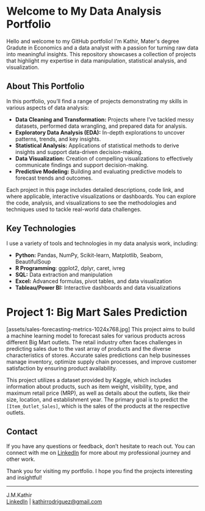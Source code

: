 # Welcome to My Data Analysis Portfolio

Hello and welcome to my GitHub portfolio! I’m Kathir, Mater's degree Gradute in Economics and a data analyst with a passion for turning raw data into meaningful insights. This repository showcases a collection of projects that highlight my expertise in data manipulation, statistical analysis, and visualization.

## About This Portfolio

In this portfolio, you’ll find a range of projects demonstrating my skills in various aspects of data analysis:

- **Data Cleaning and Transformation:** Projects where I’ve tackled messy datasets, performed data wrangling, and prepared data for analysis.
- **Exploratory Data Analysis (EDA):** In-depth explorations to uncover patterns, trends, and key insights.
- **Statistical Analysis:** Applications of statistical methods to derive insights and support data-driven decision-making.
- **Data Visualization:** Creation of compelling visualizations to effectively communicate findings and support decision-making.
- **Predictive Modeling:** Building and evaluating predictive models to forecast trends and outcomes.

Each project in this page includes detailed descriptions, code link, and where applicable, interactive visualizations or dashboards. You can explore the code, analysis, and visualizations to see the methodologies and techniques used to tackle real-world data challenges.

## Key Technologies

I use a variety of tools and technologies in my data analysis work, including:

- **Python:** Pandas, NumPy, Scikit-learn, Matplotlib, Seaborn, BeautifulSoup
- **R Programming**: ggplot2, dplyr, caret, ivreg
- **SQL:** Data extraction and manipulation
- **Excel:** Advanced formulas, pivot tables, and data visualization
- **Tableau/Power BI:** Interactive dashboards and data visualizations
# Project 1: Big Mart Sales Prediction
[assets/sales-forecasting-metrics-1024x768.jpg]
This project aims to build a machine learning model to forecast sales for various products across different Big Mart outlets. The retail industry often faces challenges in predicting sales due to the vast array of products and the diverse characteristics of stores. Accurate sales predictions can help businesses manage inventory, optimize supply chain processes, and improve customer satisfaction by ensuring product availability.

This project utilizes a dataset provided by Kaggle, which includes information about products, such as item weight, visibility, type, and maximum retail price (MRP), as well as details about the outlets, like their size, location, and establishment year. The primary goal is to predict the `[Item_Outlet_Sales]`, which is the sales of the products at the respective outlets.

## Contact

If you have any questions or feedback, don’t hesitate to reach out. You can connect with me on [LinkedIn](https://www.linkedin.com/in/kathir-jm/) for more about my professional journey and other work.

Thank you for visiting my portfolio. I hope you find the projects interesting and insightful!

---

J.M.Kathir  
[LinkedIn](https://www.linkedin.com/in/kathir-jm/) |  kathirrodriguez@gmail.com

